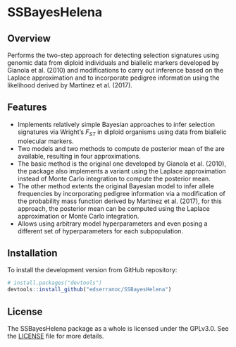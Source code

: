 # SSBayesHelena

## Overview

Performs the two-step approach for detecting
selection signatures using genomic data from
diploid individuals and biallelic markers developed by
Gianola et al. (2010) and modifications to carry out
inference based on the Laplace approximation and to
incorporate pedigree information using the likelihood
derived by Martínez et al. (2017).

## Features

- Implements relatively simple Bayesian approaches to infer selection signatures via
Wright’s $F_{ST}$ in diploid organisms using data from biallelic molecular markers.
- Two models and two methods to compute de posterior mean of the are available,
resulting in four approximations.
- The basic method is the original one developed by Gianola et al. (2010), the
package also implements a variant using the Laplace approximation instead of
Monte Carlo integration to compute the posterior mean.
- The other method extents the original Bayesian model to infer allele frequencies by
incorporating pedigree information via a modification of the probability mass
function derived by Martínez et al. (2017), for this approach, the posterior mean can
be computed using the Laplace approximation or Monte Carlo integration.
- Allows using arbitrary model hyperparameters and even posing a different set of
hyperparameters for each subpopulation.


## Installation
To install the development version from GitHub repository:
``` r
# install.packages("devtools")
devtools::install_github("edserranoc/SSBayesHelena")
```

## License

The SSBayesHelena package as a whole is licensed under the GPLv3.0. See the 
[LICENSE](LICENSE) file for more details.
